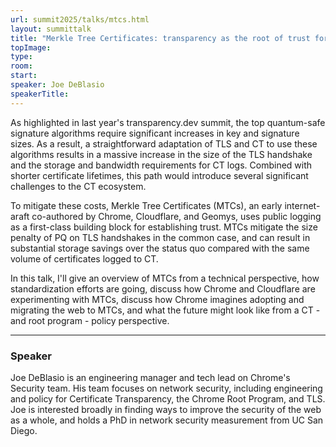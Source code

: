 ```yaml
---
url: summit2025/talks/mtcs.html
layout: summittalk
title: "Merkle Tree Certificates: transparency as the root of trust for the post-quantum age"
topImage:
type:
room:
start:
speaker: Joe DeBlasio
speakerTitle:
---
```


<div class="font-google font-medium">

As highlighted in last year's transparency.dev summit, the top quantum-safe
signature algorithms require significant increases in key and signature sizes.
As a result, a straightforward adaptation of TLS and CT to use these algorithms
results in a massive increase in the size of the TLS handshake and the storage
and bandwidth requirements for CT logs. Combined with shorter certificate
lifetimes, this path would introduce several significant challenges to the CT
ecosystem.

To mitigate these costs, Merkle Tree Certificates (MTCs), an early
internet-araft co-authored by Chrome, Cloudflare, and Geomys, uses public
logging as a first-class building block for establishing trust. MTCs mitigate
the size penalty of PQ on TLS handshakes in the common case, and can result in
substantial storage savings over the status quo compared with the same volume of
certificates logged to CT.

In this talk, I'll give an overview of MTCs from a technical perspective, how
standardization efforts are going, discuss how Chrome and Cloudflare are
experimenting with MTCs, discuss how Chrome imagines adopting and migrating the
web to MTCs, and what the future might look like from a CT - and root program -
policy perspective.

---

### Speaker

Joe DeBlasio is an engineering manager and tech lead on Chrome's Security team.
His team focuses on network security, including engineering and policy for
Certificate Transparency, the Chrome Root Program, and TLS. Joe is interested
broadly in finding ways to improve the security of the web as a whole, and holds
a PhD in network security measurement from UC San Diego.

</div>
